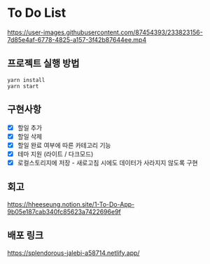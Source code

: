 # To Do List

https://user-images.githubusercontent.com/87454393/233823156-7d85e4af-6778-4825-a157-3f42b87644ee.mp4

## 프로젝트 실행 방법

```
yarn install
yarn start
```

## 구현사항

- [x] 할일 추가
- [x] 할일 삭제
- [x] 할일 완료 여부에 따른 카테고리 기능
- [x] 테마 지원 (라이트 / 다크모드)
- [x] 로컬스토리지에 저장 - 새로고침 시에도 데이터가 사라지지 않도록 구현

## 회고

https://hheeseung.notion.site/1-To-Do-App-9b05e187cab340fc85623a7422696e9f

## 배포 링크

https://splendorous-jalebi-a58714.netlify.app/

